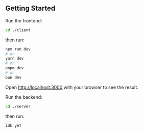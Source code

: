 ## Getting Started

Run the frontend:

```bash
cd ./client
```
then run:
```bash
npm run dev
# or
yarn dev
# or
pnpm dev
# or
bun dev
```

Open [http://localhost:3000](http://localhost:3000) with your browser to see the result.


Run the backend:

```bash
cd ./server
```
then run:
```bash
idk yet
```